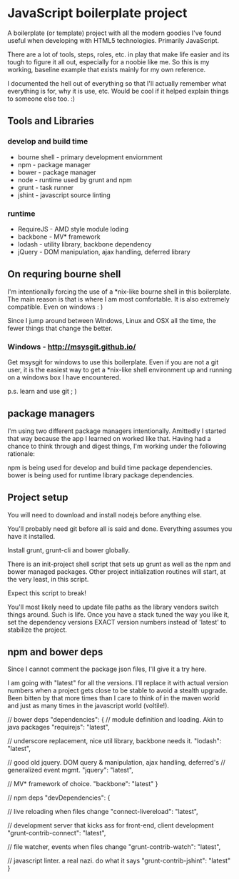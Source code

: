 # JavaScript boilerplate project

A boilerplate (or template) project with all the modern goodies I've found
useful when developing with HTML5 technologies.  Primarily JavaScript.

There are a lot of tools, steps, roles, etc. in play that make life easier and
its tough to figure it all out, especially for a noobie like me.  So this is
my working, baseline example that exists mainly for my own reference.

I documented the hell out of everything so that I'll actually remember what
everything is for, why it is use, etc.  Would be cool if it helped explain
things to someone else too. :)

## Tools and Libraries

### develop and build time
  * bourne shell - primary development enviornment
  * npm - package manager
  * bower - package manager
  * node - runtime used by grunt and npm
  * grunt - task runner
  * jshint - javascript source linting

### runtime
  * RequireJS - AMD style module loding
  * backbone - MV* framework
  * lodash - utility library, backbone dependency
  * jQuery - DOM manipulation, ajax handling, deferred library

## On requring bourne shell
I'm intentionally forcing the use of a *nix-like bourne shell in this
boilerplate.  The main reason is that is where I am most comfortable.
It is also extremely compatible.  Even on windows : )

Since I jump around between Windows, Linux and OSX all the time, the fewer
things that change the better.

### Windows - http://msysgit.github.io/
Get msysgit for windows to use this boilerplate.  Even if you are not
a git user, it is the easiest way to get a *nix-like shell environment
up and running on a windows box I have encountered.

p.s. learn and use git ; )

## package managers
I'm using two different package managers intentionally.  Amittedly I started
that way because the app I learned on worked like that.  Having had a chance
to think through and digest things, I'm working under the following rationale:

npm is being used for develop and build time package dependencies.
bower is being used for runtime library package dependencies.

## Project setup
You will need to download and install nodejs before anything else.

You'll probably need git before all is said and done.  Everything assumes
you have it installed.

Install grunt, grunt-cli and bower globally.

There is an init-project shell script that sets up grunt as well as 
the npm and bower managed packages.  Other project initialization
routines will start, at the very least, in this script.

Expect this script to break!

You'll most likely need to update file paths as the library vendors switch
things around.  Such is life.  Once you have a stack tuned the way you like
it, set the dependency versions EXACT version numbers instead of 'latest' to
stabilize the project.


## npm and bower deps

Since I cannot comment the package json files, I'll give it a try here.

I am going with "latest" for all the versions.  I'll replace it with actual
version numbers when a project gets close to be stable to avoid a stealth
upgrade.  Been bitten by that more times than I care to think of in the maven
world and just as many times in the javascript world (voltile!).

// bower deps
"dependencies": {
  // module definition and loading.  Akin to java packages
  "requirejs": "latest",

  // underscore replacement, nice util library, backbone needs it.
  "lodash": "latest",

  // good old jquery.  DOM query & manipulation, ajax handling, deferred's
  // generalized event mgmt.
  "jquery": "latest",

  // MV* framework of choice.
  "backbone": "latest"
}

// npm deps
"devDependencies": {

  // live reloading when files change
  "connect-livereload": "latest",

  // development server that kicks ass for front-end, client development
  "grunt-contrib-connect": "latest",

  // file watcher, events when files change
  "grunt-contrib-watch": "latest",

  // javascript linter.  a real nazi.  do what it says
  "grunt-contrib-jshint": "latest"
}